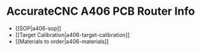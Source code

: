 # AccurateCNC A406 PCB Router Info

- [[SOP|a406-sop]]
- [[Target Calibration|a406-target-calibration]]
- [[Materials to order|a406-materials]]